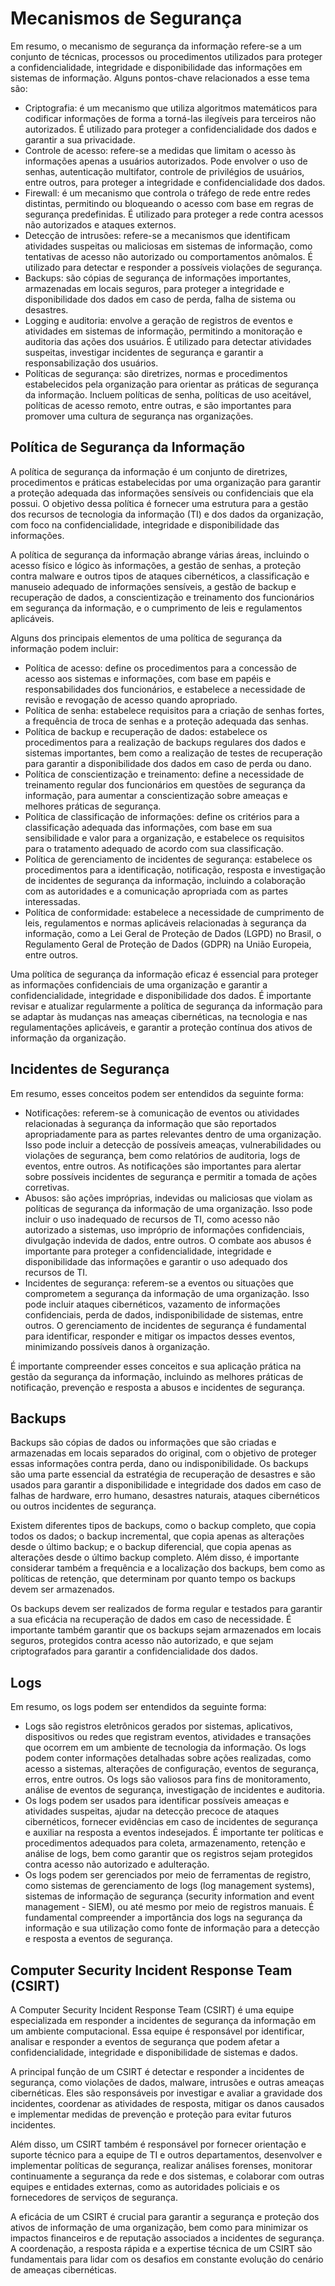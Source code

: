 # Mecanismos de Segurança

Em resumo, o mecanismo de segurança da informação refere-se a um conjunto de técnicas, processos ou procedimentos utilizados para proteger a confidencialidade, integridade e disponibilidade das informações em sistemas de informação. Alguns pontos-chave relacionados a esse tema são:

- Criptografia: é um mecanismo que utiliza algoritmos matemáticos para codificar informações de forma a torná-las ilegíveis para terceiros não autorizados. É utilizado para proteger a confidencialidade dos dados e garantir a sua privacidade.
- Controle de acesso: refere-se a medidas que limitam o acesso às informações apenas a usuários autorizados. Pode envolver o uso de senhas, autenticação multifator, controle de privilégios de usuários, entre outros, para proteger a integridade e confidencialidade dos dados.
- Firewall: é um mecanismo que controla o tráfego de rede entre redes distintas, permitindo ou bloqueando o acesso com base em regras de segurança predefinidas. É utilizado para proteger a rede contra acessos não autorizados e ataques externos.
- Detecção de intrusões: refere-se a mecanismos que identificam atividades suspeitas ou maliciosas em sistemas de informação, como tentativas de acesso não autorizado ou comportamentos anômalos. É utilizado para detectar e responder a possíveis violações de segurança.
- Backups: são cópias de segurança de informações importantes, armazenadas em locais seguros, para proteger a integridade e disponibilidade dos dados em caso de perda, falha de sistema ou desastres.
- Logging e auditoria: envolve a geração de registros de eventos e atividades em sistemas de informação, permitindo a monitoração e auditoria das ações dos usuários. É utilizado para detectar atividades suspeitas, investigar incidentes de segurança e garantir a responsabilização dos usuários.
- Políticas de segurança: são diretrizes, normas e procedimentos estabelecidos pela organização para orientar as práticas de segurança da informação. Incluem políticas de senha, políticas de uso aceitável, políticas de acesso remoto, entre outras, e são importantes para promover uma cultura de segurança nas organizações.

## Política de Segurança da Informação

A política de segurança da informação é um conjunto de diretrizes, procedimentos e práticas estabelecidas por uma organização para garantir a proteção adequada das informações sensíveis ou confidenciais que ela possui. O objetivo dessa política é fornecer uma estrutura para a gestão dos recursos de tecnologia da informação (TI) e dos dados da organização, com foco na confidencialidade, integridade e disponibilidade das informações.

A política de segurança da informação abrange várias áreas, incluindo o acesso físico e lógico às informações, a gestão de senhas, a proteção contra malware e outros tipos de ataques cibernéticos, a classificação e manuseio adequado de informações sensíveis, a gestão de backup e recuperação de dados, a conscientização e treinamento dos funcionários em segurança da informação, e o cumprimento de leis e regulamentos aplicáveis.

Alguns dos principais elementos de uma política de segurança da informação podem incluir:

- Política de acesso: define os procedimentos para a concessão de acesso aos sistemas e informações, com base em papéis e responsabilidades dos funcionários, e estabelece a necessidade de revisão e revogação de acesso quando apropriado.
- Política de senha: estabelece requisitos para a criação de senhas fortes, a frequência de troca de senhas e a proteção adequada das senhas.
- Política de backup e recuperação de dados: estabelece os procedimentos para a realização de backups regulares dos dados e sistemas importantes, bem como a realização de testes de recuperação para garantir a disponibilidade dos dados em caso de perda ou dano.
- Política de conscientização e treinamento: define a necessidade de treinamento regular dos funcionários em questões de segurança da informação, para aumentar a conscientização sobre ameaças e melhores práticas de segurança.
- Política de classificação de informações: define os critérios para a classificação adequada das informações, com base em sua sensibilidade e valor para a organização, e estabelece os requisitos para o tratamento adequado de acordo com sua classificação.
- Política de gerenciamento de incidentes de segurança: estabelece os procedimentos para a identificação, notificação, resposta e investigação de incidentes de segurança da informação, incluindo a colaboração com as autoridades e a comunicação apropriada com as partes interessadas.
- Política de conformidade: estabelece a necessidade de cumprimento de leis, regulamentos e normas aplicáveis relacionadas à segurança da informação, como a Lei Geral de Proteção de Dados (LGPD) no Brasil, o Regulamento Geral de Proteção de Dados (GDPR) na União Europeia, entre outros.

Uma política de segurança da informação eficaz é essencial para proteger as informações confidenciais de uma organização e garantir a confidencialidade, integridade e disponibilidade dos dados. É importante revisar e atualizar regularmente a política de segurança da informação para se adaptar às mudanças nas ameaças cibernéticas, na tecnologia e nas regulamentações aplicáveis, e garantir a proteção contínua dos ativos de informação da organização.

## Incidentes de Segurança

Em resumo, esses conceitos podem ser entendidos da seguinte forma:

- Notificações: referem-se à comunicação de eventos ou atividades relacionadas à segurança da informação que são reportados apropriadamente para as partes relevantes dentro de uma organização. Isso pode incluir a detecção de possíveis ameaças, vulnerabilidades ou violações de segurança, bem como relatórios de auditoria, logs de eventos, entre outros. As notificações são importantes para alertar sobre possíveis incidentes de segurança e permitir a tomada de ações corretivas.
- Abusos: são ações impróprias, indevidas ou maliciosas que violam as políticas de segurança da informação de uma organização. Isso pode incluir o uso inadequado de recursos de TI, como acesso não autorizado a sistemas, uso impróprio de informações confidenciais, divulgação indevida de dados, entre outros. O combate aos abusos é importante para proteger a confidencialidade, integridade e disponibilidade das informações e garantir o uso adequado dos recursos de TI.
- Incidentes de segurança: referem-se a eventos ou situações que comprometem a segurança da informação de uma organização. Isso pode incluir ataques cibernéticos, vazamento de informações confidenciais, perda de dados, indisponibilidade de sistemas, entre outros. O gerenciamento de incidentes de segurança é fundamental para identificar, responder e mitigar os impactos desses eventos, minimizando possíveis danos à organização.

É importante compreender esses conceitos e sua aplicação prática na gestão da segurança da informação, incluindo as melhores práticas de notificação, prevenção e resposta a abusos e incidentes de segurança.

## Backups

Backups são cópias de dados ou informações que são criadas e armazenadas em locais separados do original, com o objetivo de proteger essas informações contra perda, dano ou indisponibilidade. Os backups são uma parte essencial da estratégia de recuperação de desastres e são usados para garantir a disponibilidade e integridade dos dados em caso de falhas de hardware, erro humano, desastres naturais, ataques cibernéticos ou outros incidentes de segurança.

Existem diferentes tipos de backups, como o backup completo, que copia todos os dados; o backup incremental, que copia apenas as alterações desde o último backup; e o backup diferencial, que copia apenas as alterações desde o último backup completo. Além disso, é importante considerar também a frequência e a localização dos backups, bem como as políticas de retenção, que determinam por quanto tempo os backups devem ser armazenados.

Os backups devem ser realizados de forma regular e testados para garantir a sua eficácia na recuperação de dados em caso de necessidade. É importante também garantir que os backups sejam armazenados em locais seguros, protegidos contra acesso não autorizado, e que sejam criptografados para garantir a confidencialidade dos dados.

## Logs

Em resumo, os logs podem ser entendidos da seguinte forma:

- Logs são registros eletrônicos gerados por sistemas, aplicativos, dispositivos ou redes que registram eventos, atividades e transações que ocorrem em um ambiente de tecnologia da informação. Os logs podem conter informações detalhadas sobre ações realizadas, como acesso a sistemas, alterações de configuração, eventos de segurança, erros, entre outros. Os logs são valiosos para fins de monitoramento, análise de eventos de segurança, investigação de incidentes e auditoria.
- Os logs podem ser usados para identificar possíveis ameaças e atividades suspeitas, ajudar na detecção precoce de ataques cibernéticos, fornecer evidências em caso de incidentes de segurança e auxiliar na resposta a eventos indesejados. É importante ter políticas e procedimentos adequados para coleta, armazenamento, retenção e análise de logs, bem como garantir que os registros sejam protegidos contra acesso não autorizado e adulteração.
- Os logs podem ser gerenciados por meio de ferramentas de registro, como sistemas de gerenciamento de logs (log management systems), sistemas de informação de segurança (security information and event management - SIEM), ou até mesmo por meio de registros manuais. É fundamental compreender a importância dos logs na segurança da informação e sua utilização como fonte de informação para a detecção e resposta a eventos de segurança.

## Computer Security Incident Response Team (CSIRT)

A Computer Security Incident Response Team (CSIRT) é uma equipe especializada em responder a incidentes de segurança da informação em um ambiente computacional. Essa equipe é responsável por identificar, analisar e responder a eventos de segurança que podem afetar a confidencialidade, integridade e disponibilidade de sistemas e dados.

A principal função de um CSIRT é detectar e responder a incidentes de segurança, como violações de dados, malware, intrusões e outras ameaças cibernéticas. Eles são responsáveis por investigar e avaliar a gravidade dos incidentes, coordenar as atividades de resposta, mitigar os danos causados e implementar medidas de prevenção e proteção para evitar futuros incidentes.

Além disso, um CSIRT também é responsável por fornecer orientação e suporte técnico para a equipe de TI e outros departamentos, desenvolver e implementar políticas de segurança, realizar análises forenses, monitorar continuamente a segurança da rede e dos sistemas, e colaborar com outras equipes e entidades externas, como as autoridades policiais e os fornecedores de serviços de segurança.

A eficácia de um CSIRT é crucial para garantir a segurança e proteção dos ativos de informação de uma organização, bem como para minimizar os impactos financeiros e de reputação associados a incidentes de segurança. A coordenação, a resposta rápida e a expertise técnica de um CSIRT são fundamentais para lidar com os desafios em constante evolução do cenário de ameaças cibernéticas.

